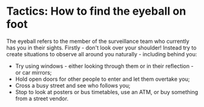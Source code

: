 [Title]: # (Tactics: How to find the eyeball on foot)
[Difficulty]: # (Advanced)
[Order]: # (5)

# Tactics: How to find the eyeball on foot

The eyeball refers to the member of the surveillance team who currently has you in their sights. Firstly - don't look over your shoulder! Instead try to create situations to observe all around you naturally - including behind you:

*   Try using windows - either looking through them or in their reflection - or car mirrors;
*   Hold open doors for other people to enter and let them overtake you;
*   Cross a busy street and see who follows you;
*   Stop to look at posters or bus timetables, use an ATM, or buy something from a street vendor.
